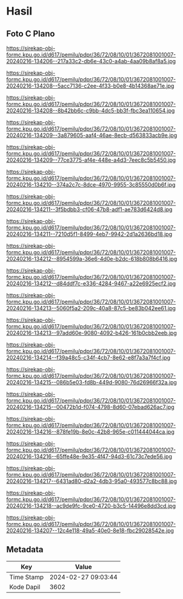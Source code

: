 # Hasil

## Foto C Plano

https://sirekap-obj-formc.kpu.go.id/d617/pemilu/pdpr/36/72/08/10/01/3672081001007-20240216-134206--217a33c2-db6e-43c0-a4ab-4aa09b8af8a5.jpg

https://sirekap-obj-formc.kpu.go.id/d617/pemilu/pdpr/36/72/08/10/01/3672081001007-20240216-134208--5acc7136-c2ee-4f33-b0e8-4b14368ae71e.jpg

https://sirekap-obj-formc.kpu.go.id/d617/pemilu/pdpr/36/72/08/10/01/3672081001007-20240216-134208--8b42bb6c-c9bb-4dc5-bb3f-fbc3ea110654.jpg

https://sirekap-obj-formc.kpu.go.id/d617/pemilu/pdpr/36/72/08/10/01/3672081001007-20240216-134209--3a879605-aaf4-46ae-8ecb-d563833acb9e.jpg

https://sirekap-obj-formc.kpu.go.id/d617/pemilu/pdpr/36/72/08/10/01/3672081001007-20240216-134209--77ce3775-af4e-448e-a4d3-7eec8c5b5450.jpg

https://sirekap-obj-formc.kpu.go.id/d617/pemilu/pdpr/36/72/08/10/01/3672081001007-20240216-134210--374a2c7c-8dce-4970-9955-3c85550d0b6f.jpg

https://sirekap-obj-formc.kpu.go.id/d617/pemilu/pdpr/36/72/08/10/01/3672081001007-20240216-134211--3f5bdbb3-cf06-47b8-adf1-ae783d6424d8.jpg

https://sirekap-obj-formc.kpu.go.id/d617/pemilu/pdpr/36/72/08/10/01/3672081001007-20240216-134211--7210d5f1-8499-4eb7-9942-2d1a2636bd18.jpg

https://sirekap-obj-formc.kpu.go.id/d617/pemilu/pdpr/36/72/08/10/01/3672081001007-20240216-134212--8954599a-36e6-4d0e-b2dc-618b808b6416.jpg

https://sirekap-obj-formc.kpu.go.id/d617/pemilu/pdpr/36/72/08/10/01/3672081001007-20240216-134212--d84ddf7c-e336-4284-9467-a22e6925ecf2.jpg

https://sirekap-obj-formc.kpu.go.id/d617/pemilu/pdpr/36/72/08/10/01/3672081001007-20240216-134213--5060f5a2-209c-40a8-87c5-be83b042ee61.jpg

https://sirekap-obj-formc.kpu.go.id/d617/pemilu/pdpr/36/72/08/10/01/3672081001007-20240216-134213--97add60e-9080-4092-b426-161b0cbb2eeb.jpg

https://sirekap-obj-formc.kpu.go.id/d617/pemilu/pdpr/36/72/08/10/01/3672081001007-20240216-134214--f39a48c5-c34f-4cb7-8e62-e8f7a3a7f4cf.jpg

https://sirekap-obj-formc.kpu.go.id/d617/pemilu/pdpr/36/72/08/10/01/3672081001007-20240216-134215--086b5e03-fd8b-449d-9080-76d26966f32a.jpg

https://sirekap-obj-formc.kpu.go.id/d617/pemilu/pdpr/36/72/08/10/01/3672081001007-20240216-134215--00472b1d-f074-4798-8d60-07ebad626ac7.jpg

https://sirekap-obj-formc.kpu.go.id/d617/pemilu/pdpr/36/72/08/10/01/3672081001007-20240216-134216--878fe19b-8e0c-42b8-965e-c011444044ca.jpg

https://sirekap-obj-formc.kpu.go.id/d617/pemilu/pdpr/36/72/08/10/01/3672081001007-20240216-134216--65ffe48e-9e35-4f47-94d3-61c73c7ede56.jpg

https://sirekap-obj-formc.kpu.go.id/d617/pemilu/pdpr/36/72/08/10/01/3672081001007-20240216-134217--6431ad80-d2a2-4db3-95a0-493577c8bc88.jpg

https://sirekap-obj-formc.kpu.go.id/d617/pemilu/pdpr/36/72/08/10/01/3672081001007-20240216-134218--ac9de9fc-9ce0-4720-b3c5-14496e8dd3cd.jpg

https://sirekap-obj-formc.kpu.go.id/d617/pemilu/pdpr/36/72/08/10/01/3672081001007-20240216-134207--12c4e118-49a5-40e0-8e18-fbc29028542e.jpg


## Metadata

| Key        | Value               |
| ---------- | ------------------- |
| Time Stamp | 2024-02-27 09:03:44 |
| Kode Dapil | 3602                |



